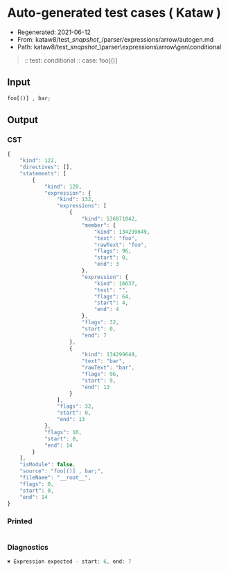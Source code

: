 # Auto-generated test cases ( Kataw )
- Regenerated: 2021-06-12
- From: kataw8/test\__snapshot__/parser/expressions/arrow/autogen.md
- Path: kataw8/test\__snapshot__\parser\expressions\arrow\gen\conditional
> :: test: conditional
> :: case: foo[()]
## Input

`````js
foo[()] , bar;
`````
## Output

### CST

```javascript
{
    "kind": 122,
    "directives": [],
    "statements": [
        {
            "kind": 120,
            "expression": {
                "kind": 132,
                "expressions": [
                    {
                        "kind": 536871042,
                        "member": {
                            "kind": 134299649,
                            "text": "foo",
                            "rawText": "foo",
                            "flags": 96,
                            "start": 0,
                            "end": 3
                        },
                        "expression": {
                            "kind": 16637,
                            "text": "",
                            "flags": 64,
                            "start": 4,
                            "end": 4
                        },
                        "flags": 32,
                        "start": 0,
                        "end": 7
                    },
                    {
                        "kind": 134299649,
                        "text": "bar",
                        "rawText": "bar",
                        "flags": 96,
                        "start": 9,
                        "end": 13
                    }
                ],
                "flags": 32,
                "start": 0,
                "end": 13
            },
            "flags": 16,
            "start": 0,
            "end": 14
        }
    ],
    "isModule": false,
    "source": "foo[()] , bar;",
    "fileName": "__root__",
    "flags": 0,
    "start": 0,
    "end": 14
}
```

### Printed

```javascript

```

### Diagnostics

```javascript
✖ Expression expected - start: 6, end: 7

```

